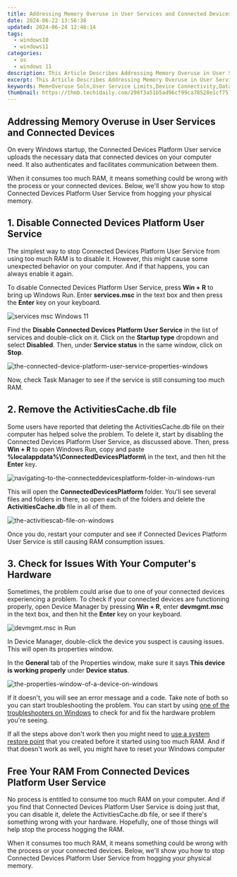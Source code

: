 ```yaml
---
title: Addressing Memory Overuse in User Services and Connected Devices
date: 2024-06-22 13:56:38
updated: 2024-06-24 12:48:14
tags:
  - windows10
  - windows11
categories:
  - os
  - windows 11
description: This Article Describes Addressing Memory Overuse in User Services and Connected Devices
excerpt: This Article Describes Addressing Memory Overuse in User Services and Connected Devices
keywords: Mem+Overuse Soln,User Service Limits,Device Connectivity,Data Usage Controls,Safe Memory Use,Resource Management,Device Efficiency
thumbnail: https://thmb.techidaily.com/298f3a51b5ad96cf99ca78528e1cf7576a8f7bf919402e8696c70895bc723b47.jpg
---
```


## Addressing Memory Overuse in User Services and Connected Devices

 On every Windows startup, the Connected Devices Platform User service uploads the necessary data that connected devices on your computer need. It also authenticates and facilitates communication between them.

 When it consumes too much RAM, it means something could be wrong with the process or your connected devices. Below, we'll show you how to stop Connected Devices Platform User Service from hogging your physical memory.

## 1\. Disable Connected Devices Platform User Service

 The simplest way to stop Connected Devices Platform User Service from using too much RAM is to disable it. However, this might cause some unexpected behavior on your computer. And if that happens, you can always enable it again.

 To disable Connected Devices Platform User Service, press **Win + R** to bring up Windows Run. Enter **services.msc** in the text box and then press the **Enter** key on your keyboard.

![services msc Windows 11](https://static1.makeuseofimages.com/wordpress/wp-content/uploads/2022/07/services-msc-Windows-11.jpg)

 Find the **Disable Connected Devices Platform User Service** in the list of services and double-click on it. Click on the **Startup type** dropdown and select **Disabled**. Then, under **Service status** in the same window, click on **Stop**.

![the-connected-device-platform-user-service-properties-windows](https://static1.makeuseofimages.com/wordpress/wp-content/uploads/wm/2023/10/the-connected-device-platform-user-service-properties-windows.jpg)

 Now, check Task Manager to see if the service is still consuming too much RAM.

## 2\. Remove the ActivitiesCache.db file

 Some users have reported that deleting the ActivitiesCache.db file on their computer has helped solve the problem. To delete it, start by disabling the Connected Devices Platform User Service, as discussed above. Then, press **Win + R** to open Windows Run, copy and paste **%localappdata%\\ConnectedDevicesPlatform\\** in the text, and then hit the **Enter** key.

![navigating-to-the-connecteddevicesplatform-folder-in-windows-run](https://static1.makeuseofimages.com/wordpress/wp-content/uploads/wm/2023/10/navigating-to-the-connecteddevicesplatform-folder-in-windows-run.jpg)

 This will open the **ConnectedDevicesPlatform** folder. You'll see several files and folders in there, so open each of the folders and delete the **ActivitiesCache.db** file in all of them.

![the-activitiescab-file-on-windows](https://static1.makeuseofimages.com/wordpress/wp-content/uploads/wm/2023/10/the-activitiescab-file-on-windows.jpg)

 Once you do, restart your computer and see if Connected Devices Platform User Service is still causing RAM consumption issues.

## 3\. Check for Issues With Your Computer's Hardware

 Sometimes, the problem could arise due to one of your connected devices experiencing a problem. To check if your connected devices are functioning properly, open Device Manager by pressing **Win + R**, enter **devmgmt.msc** in the text box, and then hit the **Enter** key on your keyboard.

![devmgmt.msc in Run](https://static1.makeuseofimages.com/wordpress/wp-content/uploads/2022/06/devmgmt-msc.jpg)

 In Device Manager, double-click the device you suspect is causing issues. This will open its properties window.

 In the **General** tab of the Properties window, make sure it says **This device is working properly** under **Device status**.

![the-properties-window-of-a-device-on-windows](https://static1.makeuseofimages.com/wordpress/wp-content/uploads/wm/2023/10/the-properties-window-of-a-device-on-windows.jpg)

 If it doesn't, you will see an error message and a code. Take note of both so you can start troubleshooting the problem. You can start by using [one of the troubleshooters on Windows](https://www.makeuseof.com/run-troubleshooter-windows-10-11/) to check for and fix the hardware problem you're seeing.

 If all the steps above don't work then you might need to [use a system restore point](https://www.makeuseof.com/use-system-restore-windows/) that you created before it started using too much RAM. And if that doesn't work as well, you might have to reset your Windows computer

## Free Your RAM From Connected Devices Platform User Service

 No process is entitled to consume too much RAM on your computer. And if you find that Connected Devices Platform User Service is doing just that, you can disable it, delete the ActivitiesCache.db file, or see if there's something wrong with your hardware. Hopefully, one of those things will help stop the process hogging the RAM.

 When it consumes too much RAM, it means something could be wrong with the process or your connected devices. Below, we'll show you how to stop Connected Devices Platform User Service from hogging your physical memory.
